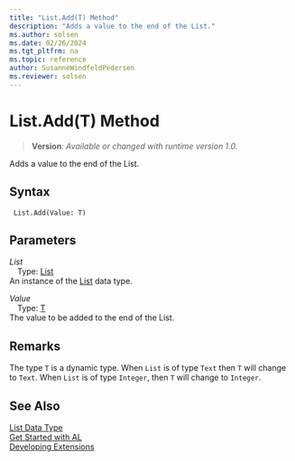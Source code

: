 ```yaml
---
title: "List.Add(T) Method"
description: "Adds a value to the end of the List."
ms.author: solsen
ms.date: 02/26/2024
ms.tgt_pltfrm: na
ms.topic: reference
author: SusanneWindfeldPedersen
ms.reviewer: solsen
---
```

[//]: # (START>DO_NOT_EDIT)
[//]: # (IMPORTANT:Do not edit any of the content between here and the END>DO_NOT_EDIT.)
[//]: # (Any modifications should be made in the .xml files in the ModernDev repo.)
# List.Add(T) Method
> **Version**: _Available or changed with runtime version 1.0._

Adds a value to the end of the List.


## Syntax
```AL
 List.Add(Value: T)
```
## Parameters
*List*  
&emsp;Type: [List](list-data-type.md)  
An instance of the [List](list-data-type.md) data type.  

*Value*  
&emsp;Type: [T](list-data-type.md)  
The value to be added to the end of the List.  



[//]: # (IMPORTANT: END>DO_NOT_EDIT)

## Remarks

The type `T` is a dynamic type. When `List` is of type `Text` then `T` will change to `Text`. When `List` is of type `Integer`, then `T` will change to `Integer`.

## See Also

[List Data Type](list-data-type.md)  
[Get Started with AL](../../devenv-get-started.md)  
[Developing Extensions](../../devenv-dev-overview.md)